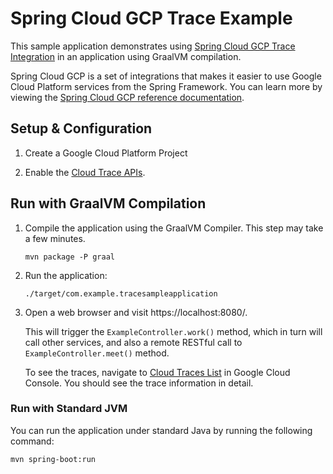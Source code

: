 # Spring Cloud GCP Trace Example

This sample application demonstrates using [Spring Cloud GCP Trace Integration](https://github.com/spring-cloud/spring-cloud-gcp/blob/master/docs/src/main/asciidoc/trace.adoc) in an application using GraalVM compilation.

Spring Cloud GCP is a set of integrations that makes it easier to use Google Cloud Platform services from the Spring Framework.
You can learn more by viewing the [Spring Cloud GCP reference documentation](https://spring.io/projects/spring-cloud-gcp).

## Setup & Configuration

1. Create a Google Cloud Platform Project

2. Enable the [Cloud Trace APIs](https://console.cloud.google.com/apis/api/cloudtrace.googleapis.com/overview).

## Run with GraalVM Compilation

1. Compile the application using the GraalVM Compiler. This step may take a few minutes.

    ```
    mvn package -P graal
    ```
    
2. Run the application:

    ```
    ./target/com.example.tracesampleapplication
    ```

3. Open a web browser and visit https://localhost:8080/.

    This will trigger the `ExampleController.work()` method, which in turn will call other services, and also a remote RESTful call to `ExampleController.meet()` method.

    To see the traces, navigate to [Cloud Traces List](https://console.cloud.google.com/traces/traces) in Google Cloud Console.
    You should see the trace information in detail.

### Run with Standard JVM

You can run the application under standard Java by running the following command:

```
mvn spring-boot:run
```

